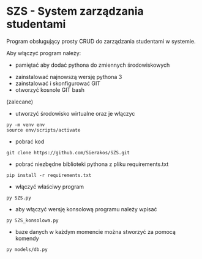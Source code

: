 # SZS - System zarządzania studentami

Program obsługujący prosty CRUD do zarządzania studentami w systemie. 

Aby włączyć program należy:

* pamiętać aby dodać pythona do zmiennych środowiskowych
- zainstalować najnowszą wersję pythona 3
- zainstalować i skonfigurować GIT
- otworzyć kosnole GIT bash

(zalecane)
- utworzyć środowisko wirtualne oraz je włączyc
```
py -m venv env
source env/scripts/activate
```

- pobrać kod
```
git clone https://github.com/Sierakos/SZS.git
```

- pobrać niezbędne biblioteki pythona z pliku requirements.txt
```
pip install -r requirements.txt
```

- włączyć właściwy program
```
py SZS.py
```

- aby włączyć wersję konsolową programu należy wpisać
```
py SZS_konsolowa.py
```

- baze danych w każdym momencie można stworzyć za pomocą komendy
```
py models/db.py
```

